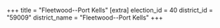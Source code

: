 +++
title = "Fleetwood--Port Kells"
[extra]
election_id = 40
district_id = "59009"
district_name = "Fleetwood--Port Kells"
+++
